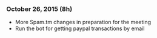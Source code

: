 ### October 26, 2015 (8h)

* More Spam.tm changes in preparation for the meeting
* Run the bot for getting paypal transactions by email
